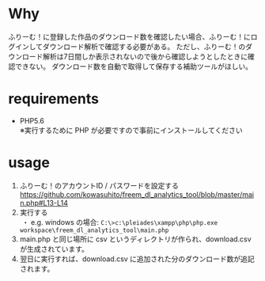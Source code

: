 # Why
ふりーむ！に登録した作品のダウンロード数を確認したい場合、ふりーむ！にログインしてダウンロード解析で確認する必要がある。
ただし、ふりーむ！のダウンロード解析は7日間しか表示されないので後から確認しようとしたときに確認できない。
ダウンロード数を自動で取得して保存する補助ツールがほしい。

# requirements

* PHP5.6  
※実行するために PHP が必要ですので事前にインストールしてください

# usage

1. ふりーむ！のアカウントID / パスワードを設定する
https://github.com/kowasuhito/freem_dl_analytics_tool/blob/master/main.php#L13-L14
1. 実行する  
  ・ e.g. windows の場合: `C:\>c:\pleiades\xampp\php\php.exe workspace\freem_dl_analytics_tool\main.php`
1. main.php と同じ場所に csv というディレクトリが作られ、download.csv が生成されています。
1. 翌日に実行すれば、download.csv に追加された分のダウンロード数が追記されます。　
